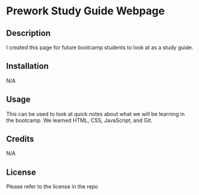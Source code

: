 # Prework Study Guide Webpage

## Description

I created this page for future bootcamp students to look at as a study guide.



## Installation

N/A

## Usage

This can be used to look at quick notes about what we will be learning in the bootcamp. We learned HTML, CSS, JavaScript, and Git.

## Credits

N/A
## License

Please refer to the license in the repo

